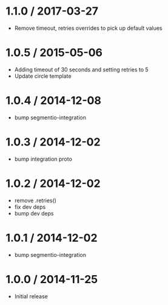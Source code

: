 
1.1.0 / 2017-03-27
==================

  * Remove timeout, retries overrides to pick up default values

1.0.5 / 2015-05-06
==================

  * Adding timeout of 30 seconds and setting retries to 5
  * Update circle template

1.0.4 / 2014-12-08
==================

 * bump segmentio-integration

1.0.3 / 2014-12-02
==================

 * bump integration proto

1.0.2 / 2014-12-02
==================

 * remove .retries()
 * fix dev deps
 * bump dev deps

1.0.1 / 2014-12-02
==================

 * bump segmentio-integration

1.0.0 / 2014-11-25
==================

  * Initial release
